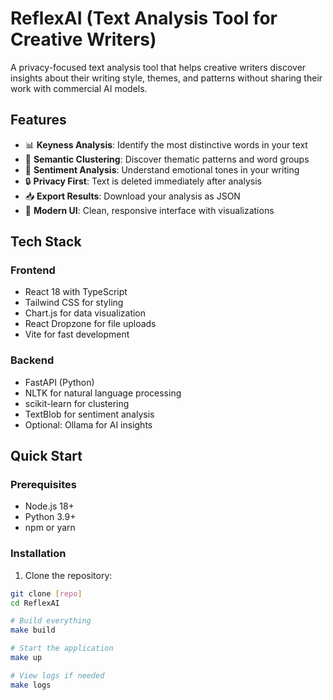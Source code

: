 # ReflexAI (Text Analysis Tool for Creative Writers)

A privacy-focused text analysis tool that helps creative writers discover insights about their writing style, themes, and patterns without sharing their work with commercial AI models.

## Features

- 📊 **Keyness Analysis**: Identify the most distinctive words in your text
- 🎯 **Semantic Clustering**: Discover thematic patterns and word groups
- 💭 **Sentiment Analysis**: Understand emotional tones in your writing
- 🔒 **Privacy First**: Text is deleted immediately after analysis
- 📥 **Export Results**: Download your analysis as JSON
- 🎨 **Modern UI**: Clean, responsive interface with visualizations

## Tech Stack

### Frontend
- React 18 with TypeScript
- Tailwind CSS for styling
- Chart.js for data visualization
- React Dropzone for file uploads
- Vite for fast development

### Backend
- FastAPI (Python)
- NLTK for natural language processing
- scikit-learn for clustering
- TextBlob for sentiment analysis
- Optional: Ollama for AI insights

## Quick Start

### Prerequisites
- Node.js 18+
- Python 3.9+
- npm or yarn

### Installation

1. Clone the repository:
```bash
git clone [repo]
cd ReflexAI

# Build everything
make build

# Start the application
make up

# View logs if needed
make logs